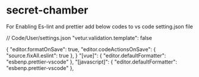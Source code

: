 # secret-chamber

For Enabling Es-lint and prettier add below codes to vs code setting.json file

// Code/User/settings.json
"vetur.validation.template": false

{
  "editor.formatOnSave": true,
  "editor.codeActionsOnSave": {
    "source.fixAll.eslint": true
  },
}
"[vue]": {
  "editor.defaultFormatter": "esbenp.prettier-vscode"
},
"[javascript]": {
  "editor.defaultFormatter": "esbenp.prettier-vscode"
},
